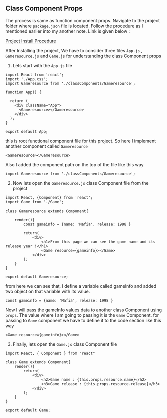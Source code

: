 ## Class Component Props

The process is same as function component props. Navigate to the project folder where `package.json` file is located. 
Follow the procedure as I mentioned earlier into my another note. Link is given below :

[Project Install Procedure](https://github.com/Maxyee/reactdevelopmentstrategies/tree/master/functionComponentProps)


After Installing the project, We have to consider three files `App.js` , `Gameresource.js` and `Game.js`  for understanding the class Component props

1. Lets start with the `App.js` file

```
import React from 'react';
import './App.css';
import Gameresource from './classComponents/Gameresource';

function App() {

  return (
    <div className="App">
      <Gameresource></Gameresource>
    </div>
  );
}

export default App;

```
this is root functional component file for this project. So here I implement another component called `Gameresource` 

`<Gameresource></Gameresource>`

Also I added the component path on the top of the file like this way

`import Gameresource from './classComponents/Gameresource';`


2. Now lets open the `Gameresource.js` class Component file from the project

```
import React, {Component} from 'react';
import Game from './Game';

class Gameresource extends Component{

    render(){
        const gameinfo = {name: 'Mafia', release: 1998 }

        return(
            <div>
                <h1>From this page we can see the game name and its release year !</h1>
                <Game resource={gameinfo}></Game>
            </div>
        );
    }
}

export default Gameresource;

```
from here we can see that, I define a variable called gameInfo and added two object on that variable with its value.

`const gameinfo = {name: 'Mafia', release: 1998 }`

Now I will pass the gameInfo values data to another class Component using `props`. The value where I am going to passing it
is the `Game` Component. for passing to `Game` component we have to define it to the code section like this way

`<Game resource={gameinfo}></Game>`

3. Finally, lets open the `Game.js` class Component file

```
import React, { Component } from "react"

class Game extends Component{
    render(){
        return(
            <div>
                <h2>Game name : {this.props.resource.name}</h2>
                <h3>Game release : {this.props.resource.release}</h3>
            </div>
        );
    }
}

export default Game;

```

